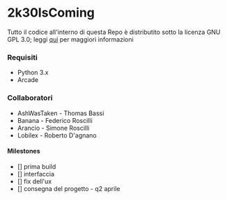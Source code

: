 # 2k30IsComing
Tutto il codice all'interno di questa Repo è distributito sotto la licenza GNU GPL 3.0; leggi [qui](https://github.com/NotLugozzi/2k30IsComing/blob/main/LICENSE) per maggiori informazioni
### Requisiti
- Python 3.x
- Arcade
 
### Collaboratori
- AshWasTaken - Thomas Bassi
- Banana - Federico Roscilli
- Arancio - Simone Roscilli
- Lobilex - Roberto D'agnano

#### Milestones
- [] prima build
- [] interfaccia
- [] fix dell'ux 
- [] consegna del progetto - q2 aprile
